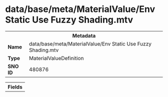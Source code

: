 <h1>data/base/meta/MaterialValue/Env Static Use Fuzzy Shading.mtv</h1><table><tr><th colspan="100%">Metadata</th></tr><tr><td><b>Name</b></td><td>data/base/meta/MaterialValue/Env Static Use Fuzzy Shading.mtv</td></tr><tr><td><b>Type</b></td><td>MaterialValueDefinition</td></tr><tr><td><b>SNO ID</b></td><td>480876</td></tr></table>

<table><tr><th colspan="100%">Fields</th></tr></table>

